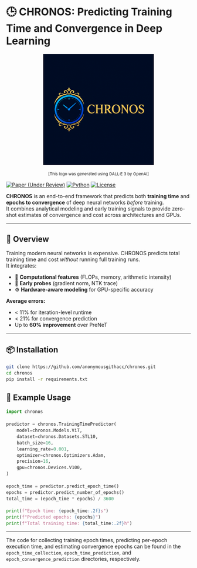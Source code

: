 # 🕒 CHRONOS: Predicting Training Time and Convergence in Deep Learning

<p align="center">
  <img src="./docs/chronos.png" alt="Chronos logo" width="60%" height="40%">
</p>
<p align="center" style="font-size: 11px;">
  [This logo was generated using DALL·E 3 by OpenAI]
</p>

[![Paper (Under Review)](https://img.shields.io/badge/Paper-MLSys%202026-lightblue)](./CHRONOS_MLSys2026.pdf)
[![Python](https://img.shields.io/badge/Python-3.10%2B-blue)]()
[![License](https://img.shields.io/badge/License-MIT-green.svg)]()

**CHRONOS** is an end-to-end framework that predicts both **training time** and **epochs to convergence** of deep neural networks *before* training.  
It combines analytical modeling and early training signals to provide zero-shot estimates of convergence and cost across architectures and GPUs.

---

## 🚀 Overview

Training modern neural networks is expensive. CHRONOS predicts total training time and cost *without* running full training runs.  
It integrates:
- 🔧 **Computational features** (FLOPs, memory, arithmetic intensity)
- 🧠 **Early probes** (gradient norm, NTK trace)
- ⚙️ **Hardware-aware modeling** for GPU-specific accuracy

**Average errors:**  
- < 11% for iteration-level runtime  
- < 21% for convergence prediction  
- Up to **60% improvement** over PreNeT

---

## 📦 Installation
```bash
git clone https://github.com/anonymousgithacc/chronos.git
cd chronos
pip install -r requirements.txt
```

## 🧩 Example Usage

```python
import chronos

predictor = chronos.TrainingTimePredictor(
    model=chronos.Models.ViT,
    dataset=chronos.Datasets.STL10,
    batch_size=16,
    learning_rate=0.001,
    optimizer=chronos.Optimizers.Adam,
    precision=16,
    gpu=chronos.Devices.V100,
)

epoch_time = predictor.predict_epoch_time()
epochs = predictor.predict_number_of_epochs()
total_time = (epoch_time * epochs) / 3600

print(f"Epoch time: {epoch_time:.2f}s")
print(f"Predicted epochs: {epochs}")
print(f"Total training time: {total_time:.2f}h")
```
---

The code for collecting training epoch times, predicting per-epoch execution time, and estimating convergence epochs can be found in the `epoch_time_collection`, `epoch_time_prediction`, and `epoch_convergence_prediction` directories, respectively.
